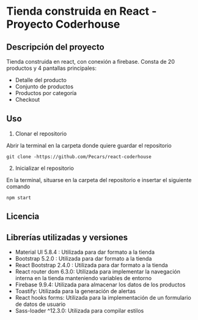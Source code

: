# Tienda construida en React - Proyecto Coderhouse 

## Descripción del proyecto

Tienda construida en react, con conexión a firebase. Consta de 20 productos y 4 pantallas principales:

* Detalle del producto
* Conjunto de productos
* Productos por categoría 
* Checkout

## Uso

1. Clonar el repositorio

Abrir la terminal en la carpeta donde quiere guardar el repositorio

```
git clone -https://github.com/Pecars/react-coderhouse
```

2. Inicializar el repositorio

En la terminal, situarse en la carpeta del repositorio e insertar el siguiente comando

```
npm start
```

## Licencia


## Librerías utilizadas y versiones

* Material UI 5.8.4 : Utilizada para dar formato a la tienda
* Bootstrap 5.2.0 : Utilizada para dar formato a la tienda
* React Bootstrap 2.4.0 : Utilizada para dar formato a la tienda 
* React router dom 6.3.0:  Utilizada para implementar la navegación interna en la tienda manteniendo variables de entorno
* Firebase 9.9.4: Utilizada para almacenar los datos de los productos
* Toastify: Utilizada para la generación de alertas
* React hooks forms: Utilizada para la implementación de un formulario de datos de usuario
* Sass-loader ^12.3.0: Utilizada para compilar estilos
